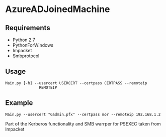 # AzureADJoinedMachine

## Requirements

* Python 2.7
* PythonForWindows
* Impacket
* Smbprotocol

## Usage

```
Main.py [-h] --usercert USERCERT --certpass CERTPASS --remoteip
               REMOTEIP
```

## Example

```
Main.py --usercert "Gadmin.pfx" --certpass mor --remoteip 192.168.1.2
```

Part of the Kerberos functionality and SMB warrper for PSEXEC taken from Impacket
